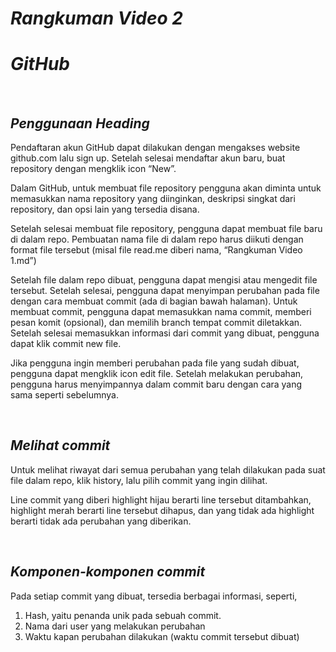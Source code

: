 # ***Rangkuman Video 2***
# ***GitHub***

<p>&nbsp;</p>

## ***Penggunaan Heading***
Pendaftaran akun GitHub dapat dilakukan dengan mengakses website github.com lalu sign up. Setelah selesai mendaftar akun baru, buat repository dengan mengklik icon “New”.

Dalam GitHub, untuk membuat file repository pengguna akan diminta untuk memasukkan nama repository yang diinginkan, deskripsi singkat dari repository, dan opsi lain yang tersedia disana.

Setelah selesai membuat file repository, pengguna dapat membuat file baru di dalam repo. Pembuatan nama file di dalam repo harus diikuti dengan format file tersebut (misal file read.me diberi nama, “Rangkuman Video 1.md”)

Setelah file dalam repo dibuat, pengguna dapat mengisi atau mengedit file tersebut. Setelah selesai, pengguna dapat menyimpan perubahan pada file dengan cara membuat commit (ada di bagian bawah halaman). Untuk membuat commit, pengguna dapat memasukkan nama commit, memberi pesan komit (opsional), dan memilih branch tempat commit diletakkan. Setelah selesai memasukkan informasi dari commit yang dibuat, pengguna dapat klik commit new file.

Jika pengguna ingin memberi perubahan pada file yang sudah dibuat, pengguna dapat mengklik icon edit file. Setelah melakukan perubahan, pengguna harus menyimpannya dalam commit baru dengan cara yang sama seperti sebelumnya.

<p>&nbsp;</p>

## ***Melihat commit***
Untuk melihat riwayat dari semua perubahan yang telah dilakukan pada suat file dalam repo, klik history, lalu pilih commit yang ingin dilihat.

Line commit yang diberi highlight hijau berarti line tersebut ditambahkan, highlight merah berarti line tersebut dihapus, dan yang tidak ada highlight berarti tidak ada perubahan yang diberikan.

<p>&nbsp;</p>

## ***Komponen-komponen commit***
Pada setiap commit yang dibuat, tersedia berbagai informasi, seperti,
1.	Hash, yaitu penanda unik pada sebuah commit.
2.	Nama dari user yang melakukan perubahan
3.	Waktu kapan perubahan dilakukan (waktu commit tersebut dibuat)
